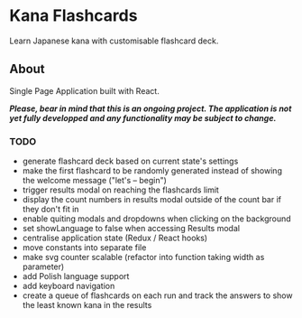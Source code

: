 # Kana Flashcards

Learn Japanese kana with customisable flashcard deck.

## About

Single Page Application built with React.

**_Please, bear in mind that this is an ongoing project. The application is not yet fully developped and any functionality may be subject to change._**

### TODO

- generate flashcard deck based on current state's settings
- make the first flashcard to be randomly generated instead of showing the welcome message ("let's – begin")
- trigger results modal on reaching the flashcards limit
- display the count numbers in results modal outside of the count bar if they don't fit in
- enable quiting modals and dropdowns when clicking on the background
- set showLanguage to false when accessing Results modal
- centralise application state (Redux / React hooks)
- move constants into separate file
- make svg counter scalable (refactor into function taking width as parameter)
- add Polish language support
- add keyboard navigation
- create a queue of flashcards on each run and track the answers to show the least known kana in the results
